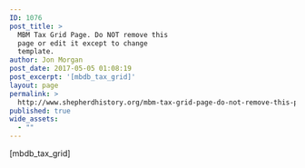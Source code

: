 ```yaml
---
ID: 1076
post_title: >
  MBM Tax Grid Page. Do NOT remove this
  page or edit it except to change
  template.
author: Jon Morgan
post_date: 2017-05-05 01:08:19
post_excerpt: '[mbdb_tax_grid]'
layout: page
permalink: >
  http://www.shepherdhistory.org/mbm-tax-grid-page-do-not-remove-this-page-or-edit-it-except-to-change-template/
published: true
wide_assets:
  - ""
---
```

[mbdb_tax_grid]